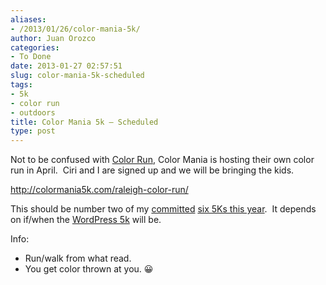 ```yaml
---
aliases:
- /2013/01/26/color-mania-5k/
author: Juan Orozco
categories:
- To Done
date: 2013-01-27 02:57:51
slug: color-mania-5k-scheduled
tags:
- 5k
- color run
- outdoors
title: Color Mania 5k – Scheduled
type: post
---
```


Not to be confused with [Color Run][1], Color Mania is hosting their own color run in April.  Ciri and I are signed up and we will be bringing the kids.

http://colormania5k.com/raleigh-color-run/

This should be number two of my [committed][2] [six 5Ks this year][3].  It depends on if/when the [WordPress 5k][4] will be.

Info:

- Run/walk from what read.
- You get color thrown at you. 😀

[1]: http://thecolorrun.com/
[2]: https://twitter.com/Guamaso/status/277069924508246016
[3]: http://juanthedesigner.wordpress.com/category/events/5k-events/
[4]: http://en.blog.wordpress.com/2012/04/10/automattics-worldwide-wp-5k/
